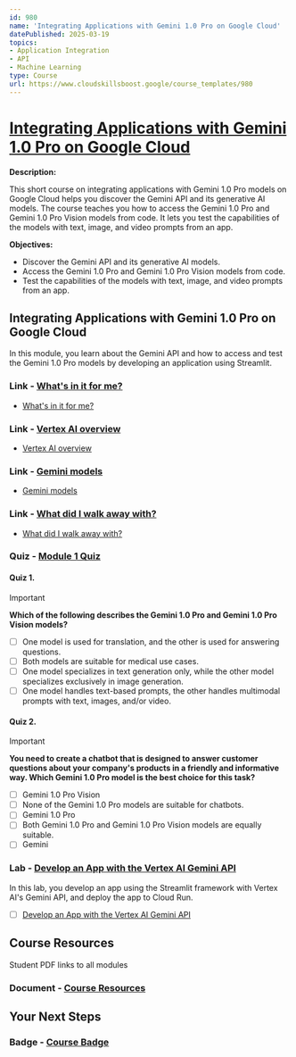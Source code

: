 ```yaml
---
id: 980
name: 'Integrating Applications with Gemini 1.0 Pro on Google Cloud'
datePublished: 2025-03-19
topics:
- Application Integration
- API
- Machine Learning
type: Course
url: https://www.cloudskillsboost.google/course_templates/980
---
```


# [Integrating Applications with Gemini 1.0 Pro on Google Cloud](https://www.cloudskillsboost.google/course_templates/980)

**Description:**

This short course on integrating applications with Gemini 1.0 Pro models on Google Cloud helps you discover the Gemini API and its generative AI models. The course teaches you how to access the Gemini 1.0 Pro and Gemini 1.0 Pro Vision models from code. It lets you test the capabilities of the models with text, image, and video prompts from an app.



**Objectives:**

- Discover the Gemini API and its generative AI models.
- Access the Gemini 1.0 Pro and Gemini 1.0 Pro Vision models from code.
- Test the capabilities of the models with text, image, and video prompts from an app.

## Integrating Applications with Gemini 1.0 Pro on Google Cloud

In this module, you learn about the Gemini API and how to access and test the Gemini 1.0 Pro models by developing an application using Streamlit.

### Link - [What's in it for me?](https://www.cloudskillsboost.google/course_templates/980/documents/527085)

- [What's in it for me?](https://storage.googleapis.com/cloud-training/cls-html5-courses/T-GEMPRO-B/1.1/content/index.html#/lessons/xQF1xFQgW-UOXVpYZhmOIcBkSIOQ0_5L)

### Link - [Vertex AI overview](https://www.cloudskillsboost.google/course_templates/980/documents/527086)

- [Vertex AI overview](https://storage.googleapis.com/cloud-training/cls-html5-courses/T-GEMPRO-B/1.1/content/index.html#/lessons/quEbvksyy3nfu_9uU6xUUKZU7jcSxLzA)

### Link - [Gemini models](https://www.cloudskillsboost.google/course_templates/980/documents/527087)

- [Gemini models](https://storage.googleapis.com/cloud-training/cls-html5-courses/T-GEMPRO-B/1.1/content/index.html#/lessons/pp3N1qDYY41NXz7MI3hJRH-pbe0p42Wj)

### Link - [What did I walk away with?](https://www.cloudskillsboost.google/course_templates/980/documents/527088)

- [What did I walk away with?](https://storage.googleapis.com/cloud-training/cls-html5-courses/T-GEMPRO-B/1.1/content/index.html#/lessons/1bn-N9CHdMj2qYp8sERHGy8A_CJ9nM1I)

### Quiz - [Module 1 Quiz](https://www.cloudskillsboost.google/course_templates/980/quizzes/527089)

#### Quiz 1.

> [!important]
> **Which of the following describes the Gemini 1.0 Pro and Gemini 1.0 Pro Vision models?**
>
> - [ ] One model is used for translation, and the other is used for answering questions.
> - [ ] Both models are suitable for medical use cases.
> - [ ] One model specializes in text generation only, while the other model specializes exclusively in image generation.
> - [ ] One model handles text-based prompts, the other handles multimodal prompts with text, images, and/or video.

#### Quiz 2.

> [!important]
> **You need to create a chatbot that is designed to answer customer questions about your company's products in a friendly and informative way. Which Gemini 1.0 Pro model is the best choice for this task?**
>
> - [ ] Gemini 1.0 Pro Vision
> - [ ] None of the Gemini 1.0 Pro models are suitable for chatbots.
> - [ ] Gemini 1.0 Pro
> - [ ] Both Gemini 1.0 Pro and Gemini 1.0 Pro Vision models are equally suitable.
> - [ ] Gemini

### Lab - [Develop an App with the Vertex AI Gemini API](https://www.cloudskillsboost.google/course_templates/980/labs/527090)

In this lab, you develop an app using the Streamlit framework with Vertex AI's Gemini API, and deploy the app to Cloud Run.

- [ ] [Develop an App with the Vertex AI Gemini API](../labs/Develop-an-App-with-the-Vertex-AI-Gemini-API.md)

## Course Resources

Student PDF links to all modules

### Document - [Course Resources](https://www.cloudskillsboost.google/course_templates/980/documents/527091)

## Your Next Steps

### Badge - [Course Badge](https://www.cloudskillsboost.googleNone)
